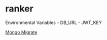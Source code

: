 # ranker

Environmental Variables - DB_URL 
                        - JWT_KEY

[Mongo Migrate](server/migrations/README.md)
